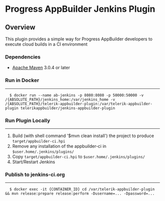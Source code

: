# Progress AppBuilder Jenkins Plugin

## Overview
This plugin provides a simple way for Progress AppBuilder developers to execute cloud builds in a CI environment

### Dependencies
* [Apache Maven][maven] 3.0.4 or later

### Run in Docker
-------------------------
```shell
  $ docker run --name ab-jenkins -p 8080:8080 -p 50000:50000 -v /{ABSOLUTE_PATH}/jenkins_home:/var/jenkins_home -v /{ABSOLUTE_PATH}/telerik-appbuilder-plugin:/var/telerik-appbuilder-plugin telerikappbuilder/jenkins-appbuilder-plugin
```

### Run Plugin Locally
-------------------------
1. Build (with shell command '$mvn clean install') the project to produce `target/appbuilder-ci.hpi`
2. Remove any installation of the appbuilder-ci in `$user.home/.jenkins/plugins/`
3. Copy `target/appbuilder-ci.hpi` to `$user.home/.jenkins/plugins/`
4. Start/Restart Jenkins

[maven]: https://maven.apache.org/

### Publish to jenkins-ci.org
-------------------------
```shell
  $ docker exec -it {CONTAINER_ID} cd /var/telerik-appbuilder-plugin && mvn release:prepare release:perform -Dusername=... -Dpassword=...
```
